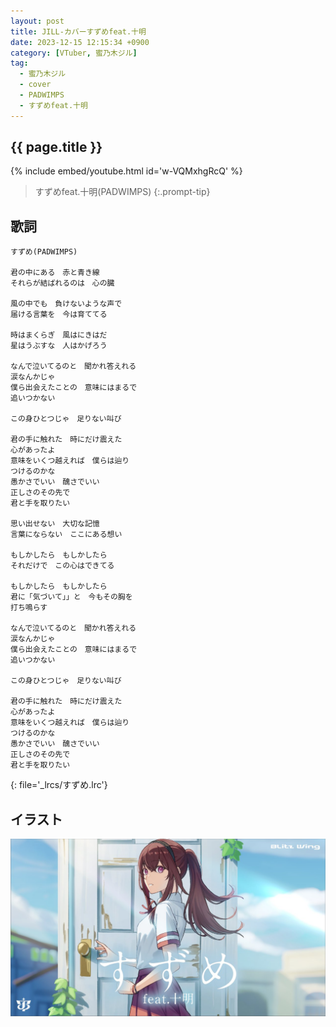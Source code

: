 ```yaml
---
layout: post
title: JILL-カバーすずめfeat.十明
date: 2023-12-15 12:15:34 +0900
category: [VTuber, 蜜乃木ジル]
tag: 
  - 蜜乃木ジル
  - cover
  - PADWIMPS
  - すずめfeat.十明
---
```


## {{ page.title }}

{% include embed/youtube.html id='w-VQMxhgRcQ' %}

> すずめfeat.十明(PADWIMPS)
{:.prompt-tip}

## 歌詞

```
すずめ(PADWIMPS)

君の中にある　赤と青き線
それらが結ばれるのは　心の臓

風の中でも　負けないような声で
届ける言葉を　今は育ててる

時はまくらぎ　風はにきはだ
星はうぶすな　人はかげろう

なんで泣いてるのと　聞かれ答えれる
涙なんかじゃ
僕ら出会えたことの　意味にはまるで
追いつかない

この身ひとつじゃ　足りない叫び

君の手に触れた　時にだけ震えた
心があったよ
意味をいくつ越えれば　僕らは辿り
つけるのかな
愚かさでいい　醜さでいい
正しさのその先で
君と手を取りたい

思い出せない　大切な記憶
言葉にならない　ここにある想い

もしかしたら　もしかしたら
それだけで　この心はできてる

もしかしたら　もしかしたら
君に「気づいて」」と　今もその胸を
打ち鳴らす

なんで泣いてるのと　聞かれ答えれる
涙なんかじゃ
僕ら出会えたことの　意味にはまるで
追いつかない

この身ひとつじゃ　足りない叫び

君の手に触れた　時にだけ震えた
心があったよ
意味をいくつ越えれば　僕らは辿り
つけるのかな
愚かさでいい　醜さでいい
正しさのその先で
君と手を取りたい
```
{: file='_lrcs/すずめ.lrc'}

## イラスト

![すずめ](/assets/img/vtuber/jill/suzume-JILL.jpeg)
